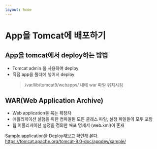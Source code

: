 ```yaml
---
layout: home
---
```


# App을 Tomcat에 배포하기

## App을 tomcat에서 deploy하는 방법
* Tomcat admin 을 사용하여 deploy
* 직접 app을 폴더에 넣어서 deploy
  > /var/lib/tomcat9/webapps/ 내에 war 파일 위치시킴

## WAR(Web Application Archive)

* Web application을 묶는 확장자
* 애플리케이션 실행을 위한 컴파일된 모든 클래스 파일, 설정 파일들이 모두 포함
* 웹 어플리케이션 설정을 정의한 배포 명세서 (web.xml)이 존재


Sample application을 Deploy해보고 확인해 본다.
https://tomcat.apache.org/tomcat-9.0-doc/appdev/sample/



